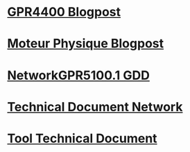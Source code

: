 # [GPR4400 Blogpost](https://eleonoradps.github.io/GPR4400Blogpost)
# [Moteur Physique Blogpost](https://eleonoradps.github.io/MoteurPhysiqueBlogpost)
# [NetworkGPR5100.1 GDD](https://eleonoradps.github.io/NetworkGPR5100.1GDD)
# [Technical Document Network](https://eleonoradps.github.io/DocTechNetwork)
# [Tool Technical Document](https://eleonoradps.github.io/ToolTechnicalDocument)
